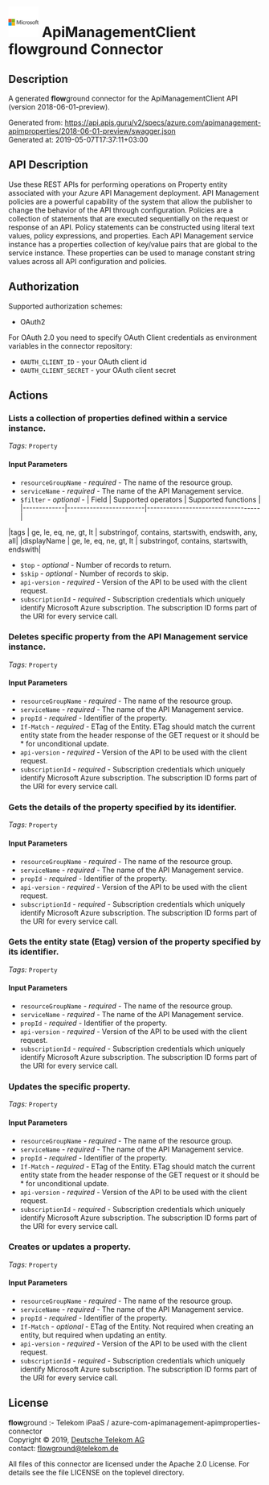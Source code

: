 # ![LOGO](logo.png) ApiManagementClient **flow**ground Connector

## Description

A generated **flow**ground connector for the ApiManagementClient API (version 2018-06-01-preview).

Generated from: https://api.apis.guru/v2/specs/azure.com/apimanagement-apimproperties/2018-06-01-preview/swagger.json<br/>
Generated at: 2019-05-07T17:37:11+03:00

## API Description

Use these REST APIs for performing operations on Property entity associated with your Azure API Management deployment. API Management policies are a powerful capability of the system that allow the publisher to change the behavior of the API through configuration. Policies are a collection of statements that are executed sequentially on the request or response of an API. Policy statements can be constructed using literal text values, policy expressions, and properties. Each API Management service instance has a properties collection of key/value pairs that are global to the service instance. These properties can be used to manage constant string values across all API configuration and policies.

## Authorization

Supported authorization schemes:
- OAuth2

For OAuth 2.0 you need to specify OAuth Client credentials as environment variables in the connector repository:
* `OAUTH_CLIENT_ID` - your OAuth client id
* `OAUTH_CLIENT_SECRET` - your OAuth client secret

## Actions

### Lists a collection of properties defined within a service instance.

*Tags:* `Property`

#### Input Parameters
* `resourceGroupName` - _required_ - The name of the resource group.
* `serviceName` - _required_ - The name of the API Management service.
* `$filter` - _optional_ - | Field       | Supported operators    | Supported functions               |
|-------------|------------------------|-----------------------------------|

|tags | ge, le, eq, ne, gt, lt | substringof, contains, startswith, endswith, any, all|
|displayName | ge, le, eq, ne, gt, lt | substringof, contains, startswith, endswith|

* `$top` - _optional_ - Number of records to return.
* `$skip` - _optional_ - Number of records to skip.
* `api-version` - _required_ - Version of the API to be used with the client request.
* `subscriptionId` - _required_ - Subscription credentials which uniquely identify Microsoft Azure subscription. The subscription ID forms part of the URI for every service call.

### Deletes specific property from the API Management service instance.

*Tags:* `Property`

#### Input Parameters
* `resourceGroupName` - _required_ - The name of the resource group.
* `serviceName` - _required_ - The name of the API Management service.
* `propId` - _required_ - Identifier of the property.
* `If-Match` - _required_ - ETag of the Entity. ETag should match the current entity state from the header response of the GET request or it should be * for unconditional update.
* `api-version` - _required_ - Version of the API to be used with the client request.
* `subscriptionId` - _required_ - Subscription credentials which uniquely identify Microsoft Azure subscription. The subscription ID forms part of the URI for every service call.

### Gets the details of the property specified by its identifier.

*Tags:* `Property`

#### Input Parameters
* `resourceGroupName` - _required_ - The name of the resource group.
* `serviceName` - _required_ - The name of the API Management service.
* `propId` - _required_ - Identifier of the property.
* `api-version` - _required_ - Version of the API to be used with the client request.
* `subscriptionId` - _required_ - Subscription credentials which uniquely identify Microsoft Azure subscription. The subscription ID forms part of the URI for every service call.

### Gets the entity state (Etag) version of the property specified by its identifier.

*Tags:* `Property`

#### Input Parameters
* `resourceGroupName` - _required_ - The name of the resource group.
* `serviceName` - _required_ - The name of the API Management service.
* `propId` - _required_ - Identifier of the property.
* `api-version` - _required_ - Version of the API to be used with the client request.
* `subscriptionId` - _required_ - Subscription credentials which uniquely identify Microsoft Azure subscription. The subscription ID forms part of the URI for every service call.

### Updates the specific property.

*Tags:* `Property`

#### Input Parameters
* `resourceGroupName` - _required_ - The name of the resource group.
* `serviceName` - _required_ - The name of the API Management service.
* `propId` - _required_ - Identifier of the property.
* `If-Match` - _required_ - ETag of the Entity. ETag should match the current entity state from the header response of the GET request or it should be * for unconditional update.
* `api-version` - _required_ - Version of the API to be used with the client request.
* `subscriptionId` - _required_ - Subscription credentials which uniquely identify Microsoft Azure subscription. The subscription ID forms part of the URI for every service call.

### Creates or updates a property.

*Tags:* `Property`

#### Input Parameters
* `resourceGroupName` - _required_ - The name of the resource group.
* `serviceName` - _required_ - The name of the API Management service.
* `propId` - _required_ - Identifier of the property.
* `If-Match` - _optional_ - ETag of the Entity. Not required when creating an entity, but required when updating an entity.
* `api-version` - _required_ - Version of the API to be used with the client request.
* `subscriptionId` - _required_ - Subscription credentials which uniquely identify Microsoft Azure subscription. The subscription ID forms part of the URI for every service call.

## License

**flow**ground :- Telekom iPaaS / azure-com-apimanagement-apimproperties-connector<br/>
Copyright © 2019, [Deutsche Telekom AG](https://www.telekom.de)<br/>
contact: flowground@telekom.de

All files of this connector are licensed under the Apache 2.0 License. For details
see the file LICENSE on the toplevel directory.
